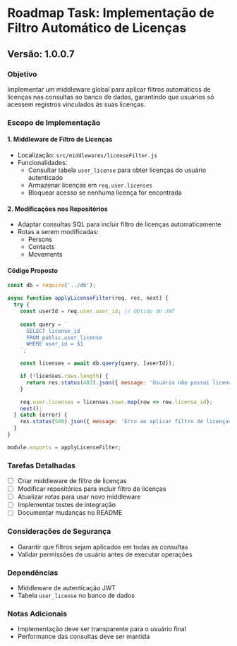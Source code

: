 # Roadmap Task: Implementação de Filtro Automático de Licenças

## Versão: 1.0.0.7

### Objetivo
Implementar um middleware global para aplicar filtros automáticos de licenças nas consultas ao banco de dados, garantindo que usuários só acessem registros vinculados às suas licenças.

### Escopo de Implementação

#### 1. Middleware de Filtro de Licenças
- Localização: `src/middlewares/licenseFilter.js`
- Funcionalidades:
  - Consultar tabela `user_license` para obter licenças do usuário autenticado
  - Armazenar licenças em `req.user.licenses`
  - Bloquear acesso se nenhuma licença for encontrada

#### 2. Modificações nos Repositórios
- Adaptar consultas SQL para incluir filtro de licenças automaticamente
- Rotas a serem modificadas:
  - Persons
  - Contacts
  - Movements

#### Código Proposto
```javascript
const db = require('../db');

async function applyLicenseFilter(req, res, next) {
  try {
    const userId = req.user.user_id; // Obtido do JWT
    
    const query = `
      SELECT license_id 
      FROM public.user_license 
      WHERE user_id = $1
    `;

    const licenses = await db.query(query, [userId]);

    if (!licenses.rows.length) {
      return res.status(403).json({ message: 'Usuário não possui licenças ativas.' });
    }

    req.user.licenses = licenses.rows.map(row => row.license_id);
    next();
  } catch (error) {
    res.status(500).json({ message: 'Erro ao aplicar filtro de licenças.' });
  }
}

module.exports = applyLicenseFilter;
```

### Tarefas Detalhadas
- [ ] Criar middleware de filtro de licenças
- [ ] Modificar repositórios para incluir filtro de licenças
- [ ] Atualizar rotas para usar novo middleware
- [ ] Implementar testes de integração
- [ ] Documentar mudanças no README

### Considerações de Segurança
- Garantir que filtros sejam aplicados em todas as consultas
- Validar permissões de usuário antes de executar operações

### Dependências
- Middleware de autenticação JWT
- Tabela `user_license` no banco de dados

### Notas Adicionais
- Implementação deve ser transparente para o usuário final
- Performance das consultas deve ser mantida
